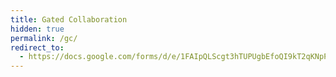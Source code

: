 ```yaml
---
title: Gated Collaboration
hidden: true
permalink: /gc/
redirect_to:
  - https://docs.google.com/forms/d/e/1FAIpQLScgt3hTUPUgbEfoQI9kT2qKNpPFtyh8iRKWzTfaV3NwJKZ80A/viewform?usp=sf_link
---
```

